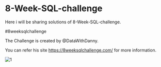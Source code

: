 # 8-Week-SQL-challenge

Here i will be sharing solutions of 8-Week-SQL-challenge. 

#8weeksqlchallenge

The Challenge is created by @DataWithDanny.

You can refer his site https://8weeksqlchallenge.com/ for more information.


![1](https://github.com/ShubhamNerpagar/8-Week-SQL-challenge/assets/95077531/3de29e5a-1aea-4d21-b00d-fbf0c0be65e0)
